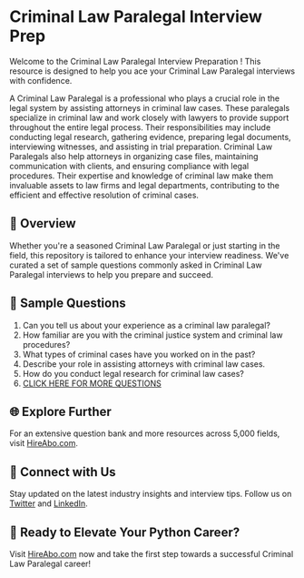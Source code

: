# Criminal Law Paralegal Interview Prep

Welcome to the Criminal Law Paralegal Interview Preparation ! This resource is designed to help you ace your Criminal Law Paralegal interviews with confidence.

A Criminal Law Paralegal is a professional who plays a crucial role in the legal system by assisting attorneys in criminal law cases. These paralegals specialize in criminal law and work closely with lawyers to provide support throughout the entire legal process. Their responsibilities may include conducting legal research, gathering evidence, preparing legal documents, interviewing witnesses, and assisting in trial preparation. Criminal Law Paralegals also help attorneys in organizing case files, maintaining communication with clients, and ensuring compliance with legal procedures. Their expertise and knowledge of criminal law make them invaluable assets to law firms and legal departments, contributing to the efficient and effective resolution of criminal cases.

## 🚀 Overview

Whether you're a seasoned Criminal Law Paralegal or just starting in the field, this repository is tailored to enhance your interview readiness. We've curated a set of sample questions commonly asked in Criminal Law Paralegal interviews to help you prepare and succeed.

## 📝 Sample Questions

1. Can you tell us about your experience as a criminal law paralegal?
2. How familiar are you with the criminal justice system and criminal law procedures?
3. What types of criminal cases have you worked on in the past?
4. Describe your role in assisting attorneys with criminal law cases.
5. How do you conduct legal research for criminal law cases?
6. [CLICK HERE FOR MORE QUESTIONS](https://hireabo.com/job/9_2_8/Criminal%20Law%20Paralegal)

## 🌐 Explore Further

For an extensive question bank and more resources across 5,000 fields, visit [HireAbo.com](https://www.hireabo.com).

## 📱 Connect with Us

Stay updated on the latest industry insights and interview tips. Follow us on [Twitter](https://twitter.com/hireabo) and [LinkedIn](https://www.linkedin.com/in/hire-abo-3609972a8/).

## 🚀 Ready to Elevate Your Python Career?

Visit [HireAbo.com](https://www.hireabo.com) now and take the first step towards a successful Criminal Law Paralegal career!
